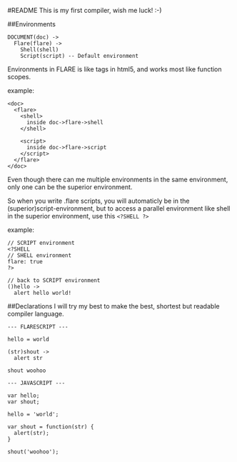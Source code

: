 #README
This is my first compiler, wish me luck! :-)

##Environments
```
DOCUMENT(doc) ->
  Flare(flare) ->
    Shell(shell)
    Script(script) -- Default environment
```

Environments in FLARE is like tags in html5,
and works most like function scopes.

example:
```
<doc>
  <flare>
    <shell>
      inside doc->flare->shell
    </shell>

    <script>
      inside doc->flare->script
    </script>
  </flare>
</doc>
```

Even though there can me multiple environments in the same environment,
only one can be the superior environment.

So when you write .flare scripts, you will automaticly be in the (superior)script-environment,
but to access a parallel environment like shell in the superior environment, use this ```<?SHELL ?>```

example:
```
// SCRIPT environment
<?SHELL
// SHELL environment
flare: true
?>

// back to SCRIPT environment
()hello ->
  alert hello world!
```

##Declarations
I will try my best to make the best, shortest but readable compiler language.

```
--- FLARESCRIPT ---

hello = world

(str)shout ->
  alert str

shout woohoo

--- JAVASCRIPT ---

var hello;
var shout;

hello = 'world';

var shout = function(str) {
  alert(str);
}

shout('woohoo');
```
